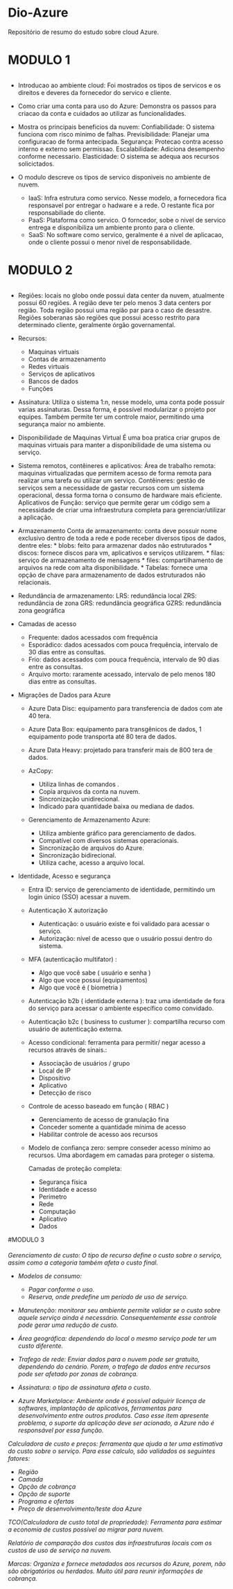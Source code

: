 # Dio-Azure
Repositório de resumo do estudo sobre cloud Azure.

# MODULO 1 <h6>
   - Introducao ao ambiente cloud:
      Foi mostrados os tipos de servicos e os direitos e deveres da fornecedor do servico e cliente.
      
   - Como criar uma conta para uso do Azure:
     Demonstra os passos para criacao da conta e cuidados ao utilizar as funcionalidades.
   
   - Mostra os principais beneficios da nuvem: 
         Confiabilidade: O sistema funciona com risco minimo de falhas.
         Previsibilidade: Planejar uma configuracao de forma antecipada.
         Segurança: Protecao contra acesso interno e externo sem permissao. 
         Escalabilidade: Adiciona desempenho conforme necessario.
         Elasticidade: O sistema se adequa aos recursos solicictados.
   
   - O modulo descreve os tipos de servico disponiveis no ambiente de nuvem.
      * IaaS: Infra estrutura como servico. Nesse modelo, a fornecedora fica responsavel por entregar o hadware e a rede. O restante fica por responsabiliade do cliente.
      * PaaS: Plataforma como servico. O forncedor, sobe o nivel de servico entrega e disponibiliza um ambiente pronto para o cliente.
      * SaaS: No software como servico, geralmente é a nivel de aplicacao, onde o cliente possui o menor nivel de responsabilidade. 

# MODULO 2 <h6>
- Regiões: locais no globo onde possui data center da nuvem, atualmente possui 60 regiões. A região deve ter pelo menos 3 data centers por região. Toda região possui uma região par para o caso de desastre. Regiões soberanas são regiões que possui acesso restrito para determinado cliente, geralmente órgão governamental. 

- Recursos:
	* Maquinas virtuais
	* Contas de armazenamento
	* Redes virtuais
	* Serviços de aplicativos
	* Bancos de dados
	* Funções

- Assinatura:
	Utiliza o sistema 1:n, nesse modelo, uma conta pode possuir varias assinaturas. Dessa forma, é possível modularizar o projeto por equipes. Também permite ter um controle maior, permitindo uma segurança maior no ambiente.

- Disponibilidade de Maquinas Virtual
	É uma boa pratica criar grupos de maquinas virtuais para manter a disponibilidade de uma sistema ou serviço.

- Sistema remotos, contêineres e aplicativos:
	Área de trabalho remota: maquinas virtualizadas que permitem acesso de forma remota para realizar uma tarefa ou utilizar um serviço. 
	Contêineres: gestão de serviços sem a necessidade de gastar recursos com um sistema operacional, dessa forma torna o consumo de hardware mais eficiente.
	Aplicativos de Função: serviço que permite gerar um código sem a necessidade de criar uma infraestrutura completa para gerenciar/utilizar a aplicação.

- Armazenamento
	 Conta de armazenamento: conta deve possuir nome exclusivo dentro de toda a rede e pode receber diversos tipos de dados, dentre eles: 
		* blobs: feito para armazenar dados não estruturados
		* discos: fornece discos para vm, aplicativos e serviços utilizarem.
		* filas:  serviço de armazenamento de mensagens
		* files: compartilhamento de arquivos na rede com alta disponibilidade. 
		* Tabelas: fornece uma opção de chave para armazenamento de dados estruturados não relacionais.  

- Redundância de armazenamento: 
     LRS: redundância local
     ZRS: redundância de zona
     GRS: redundância geográfica
     GZRS: redundância zona geográfica

- Camadas de acesso

	* Frequente: dados acessados com frequência
	* Esporádico: dados acessados com pouca frequência, intervalo de 30 dias entre as consultas.
	* Frio: dados acessados com pouca frequência, intervalo de 90 dias entre as consultas. 
	* Arquivo morto: raramente acessado, intervalo de pelo menos 180 dias entre as consultas.

- Migrações de Dados para Azure
  
	* Azure Data Disc: equipamento para transferencia de dados com ate 40 tera.
	* Azure Data Box: equipamento para transgênicos de dados, 1 equipamento pode transporta até 80 tera de dados.
	* Azure Data Heavy: projetado para transferir mais de 800 tera de dados.
	* AzCopy:
		- Utiliza linhas de comandos .
		- Copia arquivos da conta na nuvem.
		- Sincronização unidirecional.
		- Indicado para quantidade baixa ou mediana de dados.

  	* Gerenciamento de Armazenamento Azure:
		- Utiliza ambiente gráfico para gerenciamento de dados.
		- Compatível com diversos sistemas operacionais.
		- Sincronização de arquivos do Azure.
		- Sincronização bidirecional.
		- Utiliza cache, acesso a arquivo local.
  
 - Identidade, Acesso e segurança

   * Entra ID: serviço de gerenciamento de identidade, permitindo um login único (SSO) acessar a nuvem.

   * Autenticação X autorização
     - Autenticação: o usuário existe e foi validado para acessar o serviço.
     - Autorização: nível de acesso que o usuário possui dentro do sistema.

   * MFA (autenticação multifator) :
     - Algo que você sabe ( usuário e senha )
     - Algo que voce possui (equipamentos)
     - Algo que você é ( biometria ) 

   * Autenticação b2b ( identidade externa ): traz uma identidade de fora do serviço para acessar o ambiente específico como convidado.
     
   * Autenticação b2c ( business to custumer ): compartilha recurso com usuário de autenticação externa.
     
   * Acesso condicional: ferramenta para permitir/ negar acesso a recursos através de sinais.:
     - Associação de usuários / grupo
     - Local de IP
     - Dispositivo 
     - Aplicativo 
     - Detecção de risco

   * Controle de acesso baseado em função ( RBAC )
     - Gerenciamento de acesso de granulação fina
     - Conceder somente a quantidade mínima de acesso
     - Habilitar controle de acesso aos recursos 

   * Modelo de confiança zero: sempre conseder acesso mínimo ao recursos. Uma abordagem em camadas para proteger o sistema.

     Camadas de proteção completa: 
        - Segurança física 
        - Identidade e acesso 
        - Perímetro 
        - Rede 
        - Computação 
        - Aplicativo 
        - Dados 

#MODULO 3 <h6>

Gerenciamento de custo: O tipo de recurso define o custo sobre o serviço, assim como a categoria também afeta o custo final.

* Modelos de consumo:

	* Pagar conforme o uso. 
	* Reserva, onde predefine um período de uso de serviço.

* Manutenção: monitorar seu ambiente permite validar se o custo sobre aquele serviço ainda é necessário. Consequentemente esse controle pode gerar uma redução de custo.

* Área geográfica: dependendo do local o mesmo serviço pode ter um custo diferente.

* Trafego de rede: Enviar dados para o nuvem pode ser gratuito, dependendo do cenário. Porem, o trafego de dados entre recursos pode ser afetado por zonas de cobrança. 

* Assinatura: o tipo de assinatura afeta o custo. 
 
* Azure Marketplace: Ambiente onde é possível adquirir licença de softwares, implantação de aplicativos, ferramentas para desenvolvimento entre outros produtos. Caso esse item apresente problema, o suporte da aplicação deve ser acionado, a Azure não é responsável por essa função.

Calculadora de custo e preços: ferramenta que ajuda a ter uma estimativa do custo sobre o serviço. Para esse calculo, são validados os seguintes fatores:

   - Região
   - Camada
   - Opção de cobrança
   - Opção de suporte
   - Programa e ofertas
   - Preço de desenvolvimento/teste doa Azure

TCO(Calculadora de custo total de propriedade): Ferramenta para estimar a economia de custos possível ao migrar para nuvem. 

Relatório de comparação dos custos das infraestruturas locais com os custos de uso de serviço na nuvem. 

Marcas: Organiza e fornece metadados aos recursos do Azure, porem, não são obrigatórios ou herdados. Muito útil para reunir informações de cobrança. 

